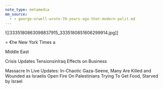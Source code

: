 ```yaml
---
note_type: metamedia
mm_source:
  - - george-orwell-wrote-70-years-ago-that-modern-polit.md
---
```


![[3335180863098837915_3335180851606299914.jpg]]

= €he New York Times a

Middle East

Crisis Updates  Tensionsinlraq  Effects on Business

Massacre In
Live Updates: In-Chaotic
Gaza-Seene, Many Are Killed
and Wounded as Israelis
Open Fire On Palestinians Trying
To Get Food, Starved by Israel

